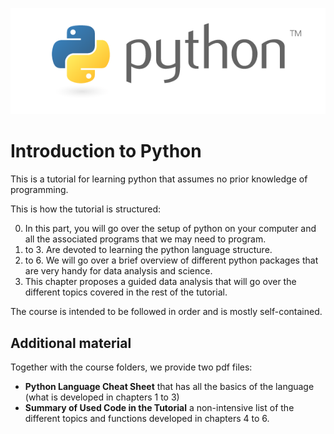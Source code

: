 ![logo](assets/logo.png)

# Introduction to Python

This is a tutorial for learning python that assumes no prior knowledge of programming. 

This is how the tutorial is structured:

 0. In this part, you will go over the setup of python on your computer and all the associated programs that we may need to program.
 1. to 3. Are devoted to learning the python language structure.
 4. to 6. We will go over a brief overview of different python packages that are very handy for data analysis and science.
 7. This chapter proposes a guided data analysis that will go over the different topics covered in the rest of the tutorial.

The course is intended to be followed in order and is mostly self-contained.

## Additional material

Together with the course folders, we provide two pdf files:

 - **Python Language Cheat Sheet** that has all the basics of the language (what is developed in chapters 1 to 3)
 - **Summary of Used Code in the Tutorial** a non-intensive list of the different topics and functions developed in chapters 4 to 6.
